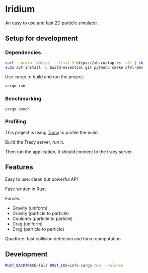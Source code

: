 # Iridium

An easy to use and fast 2D particle simulator.

## Setup for development

### Dependencies

```sh
curl --proto '=https' --tlsv1.3 https://sh.rustup.rs -sSf | sh
sudo apt install -y build-essential git python3 cmake sfml-dev
```

Use cargo to build and run the project.

```sh
cargo run
```

### Benchmarking

```sh
cargo bench
```

### Profiling

This project is using [Tracy](https://github.com/wolfpld/tracy) to profile the build.

Build the Tracy server, run it.

Then run the application, it should connect to the tracy server.

## Features

Easy to use: clean but powerful API

Fast: written in Rust

Forces:
- Gravity (uniform) 
- Gravity (particle to particle)
- Coulomb (particle to particle)
- Drag (uniform)
- Drag (particle to particle)

Quadtree: fast collision detection and force computation

## Development

```sh
RUST_BACKTRACE=full RUST_LOG=info cargo run --release
```
